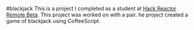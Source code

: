 #blackjack
This is a project I completed as a student at [Hack Reactor Remote Beta](http://www.hackreactor.com/remote-beta). This project was worked on with a pair. he project created a game of blackjack using CoffeeScript.

